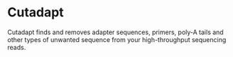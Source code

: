 # Cutadapt

Cutadapt finds and removes adapter sequences, primers, poly-A tails and other types of unwanted sequence from your high-throughput sequencing reads.
